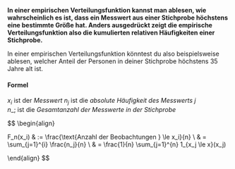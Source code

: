 **In einer empirischen Verteilungsfunktion kannst man ablesen, wie wahrscheinlich es ist, dass ein Messwert aus einer Stichprobe höchstens eine bestimmte Größe hat. Anders ausgedrückt zeigt die empirische Verteilungsfunktion also die kumulierten relativen Häufigkeiten einer Stichprobe.**

In einer empirischen Verteilungsfunktion könntest du also beispielsweise ablesen, welcher Anteil der Personen in deiner Stichprobe höchstens 35 Jahre alt ist.

#### Formel

$x_i$ ist der *Messwert*
$n_j$ ist die *absolute Häufigkeit des Messwerts $j$*  
$n\_{\text{;}}$ ist die *Gesamtanzahl der Messwerte in der Stichprobe*

$$
\\begin{align}

F_n(x_i)  & := \frac{\text{Anzahl der Beobachtungen } \le x_i}{n} \\
& = \sum\_{j=1}^{i} \frac{n_j}{n} \\
& = \frac{1}{n} \sum\_{j=1}^{n} 1\_{x_j \le x}(x_j)

\\end{align}
$$

